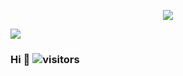 <p align="center">
<img src="https://user-images.githubusercontent.com/4841220/143787964-3f6059a8-78e4-4b27-90ce-d568b6f2b121.gif" />
</p>

<img src="http://canarytokens.com/traffic/cc9q1apldf4zxc6yejmvk4ho6/post.jsp"/>

### Hi 👋 ![visitors](https://visitor-badge.laobi.icu/badge?page_id=khlam.khlam&title=𝚅𝚒𝚜𝚒𝚝𝚘𝚛𝚜)
